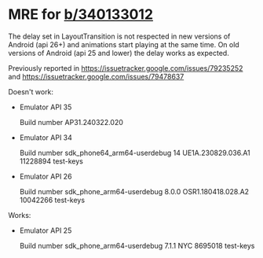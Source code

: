 # MRE for [b/340133012](https://issuetracker.google.com/issues/340133012)

The delay set in LayoutTransition is not respected in new versions of Android (api 26+) and animations start playing at the same time. On old versions of Android (api 25 and lower) the delay works as expected.

Previously reported in https://issuetracker.google.com/issues/79235252 and https://issuetracker.google.com/issues/79478637

Doesn't work:
- Emulator API 35

  Build number AP31.240322.020

- Emulator API 34

  Build number sdk_phone64_arm64-userdebug 14 UE1A.230829.036.A1 11228894 test-keys

- Emulator API 26

  Build number sdk_phone_arm64-userdebug 8.0.0 OSR1.180418.028.A2 10042266 test-keys

Works:
- Emulator API 25

  Build number sdk_phone_arm64-userdebug 7.1.1 NYC 8695018 test-keys
